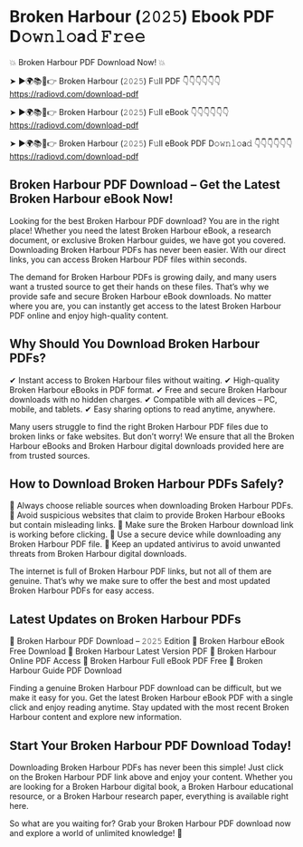 # Broken Harbour (𝟸𝟶𝟸𝟻) Ebook PDF D𝚘𝚠𝚗𝚕𝚘a𝚍 𝙵𝚛𝚎𝚎

💥 Broken Harbour PDF Download Now! 💥

➤ ►🌍📚📱👉 Broken Harbour (𝟸𝟶𝟸𝟻) F𝚞ll PDF 👇👇👇👇👇👇
https://radiovd.com/download-pdf

➤ ►🌍📚📱👉 Broken Harbour (𝟸𝟶𝟸𝟻) F𝚞ll eBook 👇👇👇👇👇👇
https://radiovd.com/download-pdf

➤ ►🌍📚📱👉 Broken Harbour (𝟸𝟶𝟸𝟻) F𝚞ll eBook PDF D𝚘𝚠𝚗𝚕𝚘a𝚍 👇👇👇👇👇👇
https://radiovd.com/download-pdf

## Broken Harbour PDF Download – Get the Latest Broken Harbour eBook Now!

Looking for the best Broken Harbour PDF download? You are in the right place! Whether you need the latest Broken Harbour eBook, a research document, or exclusive Broken Harbour guides, we have got you covered. Downloading Broken Harbour PDFs has never been easier. With our direct links, you can access Broken Harbour PDF files within seconds.

The demand for Broken Harbour PDFs is growing daily, and many users want a trusted source to get their hands on these files. That’s why we provide safe and secure Broken Harbour eBook downloads. No matter where you are, you can instantly get access to the latest Broken Harbour PDF online and enjoy high-quality content.

## Why Should You Download Broken Harbour PDFs?

✔ Instant access to Broken Harbour files without waiting.
✔ High-quality Broken Harbour eBooks in PDF format.
✔ Free and secure Broken Harbour downloads with no hidden charges.
✔ Compatible with all devices – PC, mobile, and tablets.
✔ Easy sharing options to read anytime, anywhere.

Many users struggle to find the right Broken Harbour PDF files due to broken links or fake websites. But don’t worry! We ensure that all the Broken Harbour eBooks and Broken Harbour digital downloads provided here are from trusted sources.

## How to Download Broken Harbour PDFs Safely?

📌 Always choose reliable sources when downloading Broken Harbour PDFs.
📌 Avoid suspicious websites that claim to provide Broken Harbour eBooks but contain misleading links.
📌 Make sure the Broken Harbour download link is working before clicking.
📌 Use a secure device while downloading any Broken Harbour PDF file.
📌 Keep an updated antivirus to avoid unwanted threats from Broken Harbour digital downloads.

The internet is full of Broken Harbour PDF links, but not all of them are genuine. That’s why we make sure to offer the best and most updated Broken Harbour PDFs for easy access.

## Latest Updates on Broken Harbour PDFs

🔹 Broken Harbour PDF Download – 𝟸𝟶𝟸𝟻 Edition
🔹 Broken Harbour eBook Free Download
🔹 Broken Harbour Latest Version PDF
🔹 Broken Harbour Online PDF Access
🔹 Broken Harbour Full eBook PDF Free
🔹 Broken Harbour Guide PDF Download

Finding a genuine Broken Harbour PDF download can be difficult, but we make it easy for you. Get the latest Broken Harbour eBook PDF with a single click and enjoy reading anytime. Stay updated with the most recent Broken Harbour content and explore new information.

## Start Your Broken Harbour PDF Download Today!

Downloading Broken Harbour PDFs has never been this simple! Just click on the Broken Harbour PDF link above and enjoy your content. Whether you are looking for a Broken Harbour digital book, a Broken Harbour educational resource, or a Broken Harbour research paper, everything is available right here.

So what are you waiting for? Grab your Broken Harbour PDF download now and explore a world of unlimited knowledge! 🚀